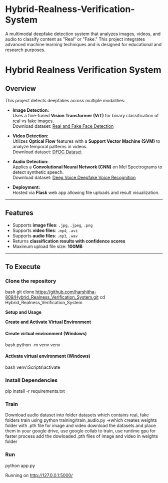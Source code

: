 # Hybrid-Realness-Verification-System
A multimodal deepfake detection system that analyzes images, videos, and audio to classify content as "Real" or "Fake." This project integrates advanced machine learning techniques and is designed for educational and research purposes.
# Hybrid Realness Verification System

## Overview

This project detects deepfakes across multiple modalities:

- **Image Detection:**  
  Uses a fine-tuned **Vision Transformer (ViT)** for binary classification of real vs fake images.  
  Download dataset: [Real and Fake Face Detection](https://www.kaggle.com/datasets/ciplab/real-and-fake-face-detection)

- **Video Detection:**  
  Utilizes **Optical Flow** features with a **Support Vector Machine (SVM)** to analyze temporal patterns in videos.  
  Download dataset: [DFDC Dataset](https://www.kaggle.com/datasets/ashifurrahman34/dfdc-dataset)

- **Audio Detection:**  
  Applies a **Convolutional Neural Network (CNN)** on Mel Spectrograms to detect synthetic speech.  
  Download dataset: [Deep Voice Deepfake Voice Recognition](https://www.kaggle.com/datasets/birdy654/deep-voice-deepfake-voice-recognition?select=KAGGLE)

- **Deployment:**  
  Hosted via **Flask** web app allowing file uploads and result visualization.

---

## Features

- Supports **image files**: `.jpg`, `.jpeg`, `.png`  
- Supports **video files**: `.mp4`, `.avi`  
- Supports **audio files**: `.mp3`, `.wav`  
- Returns **classification results with confidence scores**  
- Maximum upload file size: **100MB**

---

## To Execute

### Clone the repository

bash
git clone https://github.com/harshitha-809/Hybrid_Realness_Verification_System.git
cd Hybrid_Realness_Verification_System

**Setup and Usage**

**Create and Activate Virtual Environment**

#### Create virtual environment (Windows)
bash
python -m venv venv
#### Activate virtual environment (Windows)
bash
venv\Scripts\activate

### Install Dependencies
pip install -r requirements.txt

### Train
Download audio dataset into folder datasets which contains real, fake folders train using python training/train_audio.py ->which creates weights folder with .pth file for image and video download the datasets and place them in your google drive, use google collab to train, use runtime gpu for faster process add the dowloaded .pth files of image and video in weights folder

### Run
python app.py

Running on http://127.0.0.1:5000/



